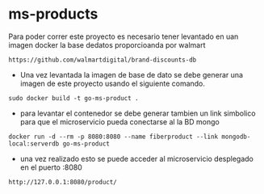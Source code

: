 # ms-products

Para poder correr este proyecto es necesario tener levantado en uan imagen docker la base dedatos proporcioanda por walmart

`https://github.com/walmartdigital/brand-discounts-db`

- Una vez levantada la imagen de base de dato se debe generar una imagen de este proyecto usando el siguiente comando.

`sudo docker build -t go-ms-product . `

- para levantar el contenedor se debe generar tambien un link simbolico para que el microservicio pueda conectarse al la BD mongo

`docker run -d --rm -p 8080:8080 --name fiberproduct --link mongodb-local:serverdb go-ms-product`

- una vez realizado esto se puede acceder al microservicio desplegado en el puerto :8080

`http://127.0.0.1:8080/product/`
